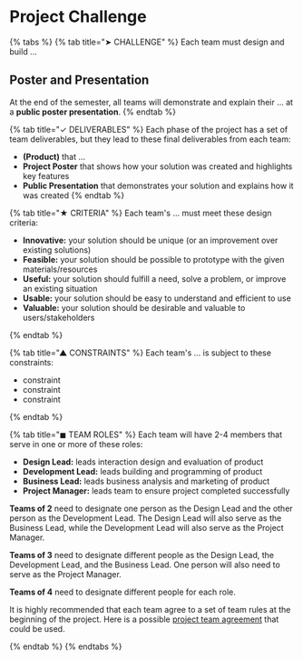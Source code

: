 # Project Challenge

{% tabs %}
{% tab title="➤ CHALLENGE" %}
Each team must design and build ...

## Poster and Presentation

At the end of the semester, all teams will demonstrate and explain their ... at a **public poster presentation**.
{% endtab %}

{% tab title="✓ DELIVERABLES" %}
Each phase of the project has a set of team deliverables, but they lead to these final deliverables from each team:

* **(Product)** that ...
* **Project Poster** that shows how your solution was created and highlights key features
* **Public Presentation** that demonstrates your solution and explains how it was created
{% endtab %}

{% tab title="★ CRITERIA" %}
Each team's ... must meet these design criteria:

* **Innovative:** your solution should be unique \(or an improvement over existing solutions\)
* **Feasible:** your solution should be possible to prototype with the given materials/resources
* **Useful:** your solution should fulfill a need, solve a problem, or improve an existing situation
* **Usable:** your solution should be easy to understand and efficient to use
* **Valuable:** your solution should be desirable and valuable to users/stakeholders

{% endtab %}

{% tab title="▲ CONSTRAINTS" %}
Each team's ... is subject to these constraints:

* constraint
* constraint
* constraint

{% endtab %}

{% tab title="◼ TEAM ROLES" %}
Each team will have 2-4 members that serve in one or more of these roles:

* **Design Lead:** leads interaction design and evaluation of product
* **Development Lead:** leads building and programming of product
* **Business Lead:** leads business analysis and marketing of product
* **Project Manager:** leads team to ensure project completed successfully

**Teams of 2** need to designate one person as the Design Lead and the other person as the Development Lead. The Design Lead will also serve as the Business Lead, while the Development Lead will also serve as the Project Manager.

**Teams of 3** need to designate different people as the Design Lead, the Development Lead, and the Business Lead. One person will also need to serve as the Project Manager.

**Teams of 4** need to designate different people for each role.

It is highly recommended that each team agree to a set of team rules at the beginning of the project. Here is a possible [project team agreement](https://drive.google.com/open?id=11OySnAbGoev728UWsiaUk818CputNZFJ291MJNwkRwc) that could be used.

{% endtab %}
{% endtabs %}
